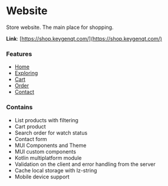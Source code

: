 Website
===

Store website. The main place for shopping.

**Link**: [https://shop.keygenqt.com/](https://shop.keygenqt.com/)

### Features

* [Home](/km-shop/frontend/home/)
* [Exploring](/km-shop/frontend/exploring/)
* [Cart](/km-shop/frontend/cart/)
* [Order](/km-shop/frontend/order/)
* [Contact](/km-shop/frontend/contact/)

### Contains
* List products with filtering
* Cart product
* Search order for watch status
* Contact form
* MUI Components and Theme
* MUI custom components
* Kotlin multiplatform module
* Validation on the client and error handling from the server
* Cache local storage with lz-string
* Mobile device support